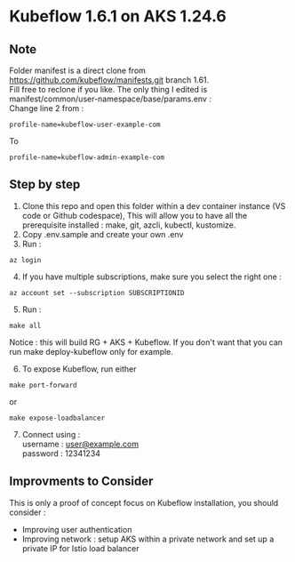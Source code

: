 # Kubeflow 1.6.1 on AKS 1.24.6

## Note 

Folder manifest is a direct clone from https://github.com/kubeflow/manifests.git branch 1.61.\
Fill free to reclone if you like.
The only thing I edited is manifest/common/user-namespace/base/params.env : \
Change line 2 from :
```
profile-name=kubeflow-user-example-com
```
To
```
profile-name=kubeflow-admin-example-com
```


## Step by step 
1. Clone this repo and open this folder within a dev container instance (VS code or Github codespace), This will allow you to have all the prerequisite installed : make, git, azcli, kubectl, kustomize.
1. Copy .env.sample and create your own .env
1. Run : 
```
az login
```

4. If you have multiple subscriptions, make sure you select the right one :
```
az account set --subscription SUBSCRIPTIONID
```

5. Run :
```
make all
```
Notice : this will build RG + AKS + Kubeflow. If you don't want that you can run make deploy-kubeflow only for example.

6. To expose Kubeflow, run either
```
make port-forward
```
or
```
make expose-loadbalancer
```

7. Connect using :\
username : user@example.com\
password : 12341234

## Improvments to Consider
This is only a proof of concept focus on Kubeflow installation, you should consider :
- Improving user authentication
- Improving network : setup AKS within a private network and set up a private IP for Istio load balancer


